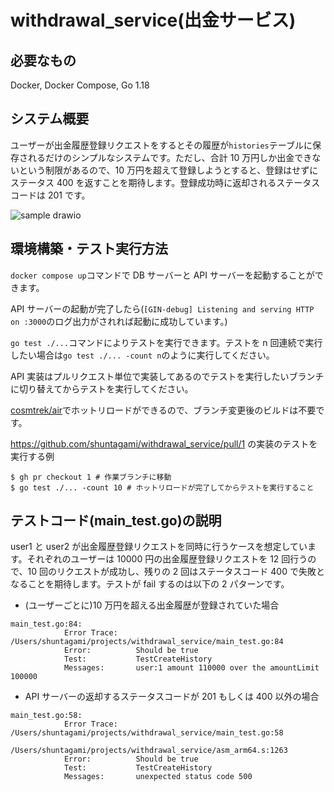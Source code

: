 # withdrawal_service(出金サービス)

## 必要なもの

Docker, Docker Compose, Go 1.18

## システム概要

ユーザーが出金履歴登録リクエストをするとその履歴が`histories`テーブルに保存されるだけのシンプルなシステムです。ただし、合計 10 万円しか出金できないという制限があるので、10 万円を超えて登録しようとすると、登録はせずにステータス 400 を返すことを期待します。登録成功時に返却されるステータスコードは 201 です。

![sample drawio](https://user-images.githubusercontent.com/69618840/176994107-f3efb774-23a5-4930-86c2-019178897f69.png)

## 環境構築・テスト実行方法

`docker compose up`コマンドで DB サーバーと API サーバーを起動することができます。

API サーバーの起動が完了したら(`[GIN-debug] Listening and serving HTTP on :3000`のログ出力がされれば起動に成功しています。)

`go test ./...`コマンドによりテストを実行できます。テストを n 回連続で実行したい場合は`go test ./... -count n`のように実行してください。

API 実装はプルリクエスト単位で実装してあるのでテストを実行したいブランチに切り替えてからテストを実行してください。

[cosmtrek/air](https://github.com/cosmtrek/air)でホットリロードができるので、ブランチ変更後のビルドは不要です。

https://github.com/shuntagami/withdrawal_service/pull/1 の実装のテストを実行する例

```
$ gh pr checkout 1 # 作業ブランチに移動
$ go test ./... -count 10 # ホットリロードが完了してからテストを実行すること
```

## テストコード(main_test.go)の説明

user1 と user2 が出金履歴登録リクエストを同時に行うケースを想定しています。それぞれのユーザーは 10000 円の出金履歴登録リクエストを 12 回行うので、10 回のリクエストが成功し、残りの 2 回はステータスコード 400 で失敗となることを期待します。テストが fail するのは以下の 2 パターンです。

- (ユーザーごとに)10 万円を超える出金履歴が登録されていた場合

```
main_test.go:84:
        	Error Trace:	/Users/shuntagami/projects/withdrawal_service/main_test.go:84
        	Error:      	Should be true
        	Test:       	TestCreateHistory
        	Messages:   	user:1 amount 110000 over the amountLimit 100000

```

- API サーバーの返却するステータスコードが 201 もしくは 400 以外の場合

```
main_test.go:58:
        	Error Trace:	/Users/shuntagami/projects/withdrawal_service/main_test.go:58
        	            				/Users/shuntagami/projects/withdrawal_service/asm_arm64.s:1263
        	Error:      	Should be true
        	Test:       	TestCreateHistory
        	Messages:   	unexpected status code 500
```
